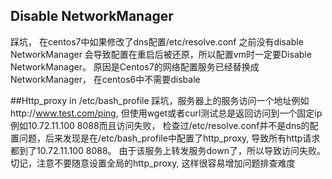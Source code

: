 ## Disable NetworkManager
踩坑，
在centos7中如果修改了dns配置/etc/resolve.conf 之前没有disable NetworkManager 会导致配置在重启后被还原，所以配置vm时一定要Disable NetworkManager。
原因是Centos7的网络配置服务已经替换成NetworkManager， 在centos6中不需要disbale

##Http_proxy in /etc/bash_profile
踩坑，服务器上的服务访问一个地址例如http://www.test.com/ping, 但使用wget或者curl测试总是返回访问到一个固定ip例如10.72.11.100 8088而且访问失败， 检查过/etc/resolve.conf并不是dns的配置问题，后来发现是在/etc/bash_profile中配置了http_proxy, 导致所有http请求都到了10.72.11.100 8088。 由于该服务上转发服务down了，所以导致访问失败。切记，注意不要随意设置全局的http_proxy, 这样很容易增加问题排查难度 
